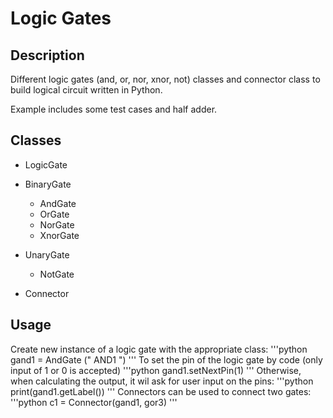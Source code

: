 # Logic Gates
## Description
Different logic gates (and, or, nor, xnor, not) classes and connector class to build logical circuit written in Python.

Example includes some test cases and half adder.
## Classes
* LogicGate
 * BinaryGate
   * AndGate
   * OrGate
   * NorGate
   * XnorGate
 * UnaryGate
   * NotGate

* Connector

## Usage
Create new instance of a logic gate with the appropriate class:
'''python
gand1 = AndGate (" AND1 ")
'''
To set the pin of the logic gate by code (only input of 1 or 0 is accepted)
'''python
gand1.setNextPin(1)
'''
Otherwise, when calculating the output, it wil ask for user input on the pins:
'''python
print(gand1.getLabel())
'''
Connectors can be used to connect two gates:
'''python
c1 = Connector(gand1, gor3)
'''
